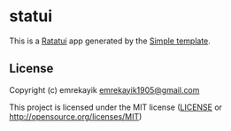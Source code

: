 # statui

This is a [Ratatui] app generated by the [Simple template].

[Ratatui]: https://ratatui.rs
[Simple Template]: https://github.com/ratatui/templates/tree/main/simple

## License

Copyright (c) emrekayik <emrekayik1905@gmail.com>

This project is licensed under the MIT license ([LICENSE] or <http://opensource.org/licenses/MIT>)

[LICENSE]: ./LICENSE
